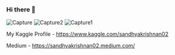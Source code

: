 ### Hi there 👋

![Capture](https://user-images.githubusercontent.com/66886190/148224773-b112778e-ee7b-45c9-af58-b17c3b6c8fcb.PNG)
![Capture2](https://user-images.githubusercontent.com/66886190/148345358-27610939-fa55-4bf7-be98-a2b045b61bf4.PNG)
![Capture1](https://user-images.githubusercontent.com/66886190/148102552-a72602e5-560d-44c1-a154-be06d12abd74.PNG)

My Kaggle Profile - https://www.kaggle.com/sandhyakrishnan02

Medium - https://sandhyakrishnan02.medium.com/









